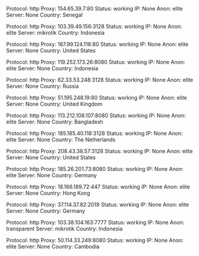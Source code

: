 Protocol: http
Proxy: 154.65.39.7:80
Status: working
IP: None
Anon: elite
Server: None
Country: Senegal

Protocol: http
Proxy: 103.39.49.156:3128
Status: working
IP: None
Anon: elite
Server: mikrotik
Country: Indonesia

Protocol: http
Proxy: 167.99.124.118:80
Status: working
IP: None
Anon: elite
Server: None
Country: United States

Protocol: http
Proxy: 119.252.173.26:8080
Status: working
IP: None
Anon: elite
Server: None
Country: Indonesia

Protocol: http
Proxy: 62.33.53.248:3128
Status: working
IP: None
Anon: elite
Server: None
Country: Russia

Protocol: http
Proxy: 51.195.248.19:80
Status: working
IP: None
Anon: elite
Server: None
Country: United Kingdom

Protocol: http
Proxy: 113.212.108.107:8080
Status: working
IP: None
Anon: elite
Server: None
Country: Bangladesh

Protocol: http
Proxy: 185.185.40.118:3128
Status: working
IP: None
Anon: elite
Server: None
Country: The Netherlands

Protocol: http
Proxy: 208.43.38.57:3128
Status: working
IP: None
Anon: elite
Server: None
Country: United States

Protocol: http
Proxy: 185.26.201.73:8080
Status: working
IP: None
Anon: elite
Server: None
Country: Germany

Protocol: http
Proxy: 18.166.189.72:447
Status: working
IP: None
Anon: elite
Server: None
Country: Hong Kong

Protocol: http
Proxy: 37.114.37.82:2019
Status: working
IP: None
Anon: elite
Server: None
Country: Germany

Protocol: http
Proxy: 103.38.104.163:7777
Status: working
IP: None
Anon: transparent
Server: mikrotik
Country: Indonesia

Protocol: http
Proxy: 50.114.33.249:8080
Status: working
IP: None
Anon: elite
Server: None
Country: Cambodia

